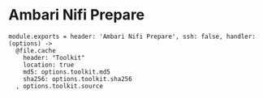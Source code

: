 
# Ambari Nifi Prepare

    module.exports = header: 'Ambari Nifi Prepare', ssh: false, handler: (options) ->
      @file.cache
        header: "Toolkit"
        location: true
        md5: options.toolkit.md5
        sha256: options.toolkit.sha256
      , options.toolkit.source
